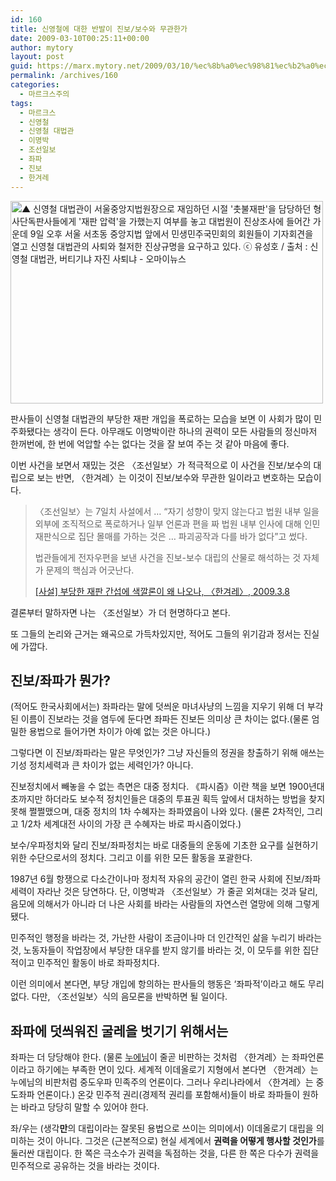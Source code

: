 ```yaml
---
id: 160
title: 신영철에 대한 반발이 진보/보수와 무관한가
date: 2009-03-10T00:25:11+00:00
author: mytory
layout: post
guid: https://marx.mytory.net/2009/03/10/%ec%8b%a0%ec%98%81%ec%b2%a0%ec%97%90-%eb%8c%80%ed%95%9c-%eb%b0%98%eb%b0%9c%ec%9d%b4-%ec%a7%84%eb%b3%b4%eb%b3%b4%ec%88%98%ec%99%80-%eb%ac%b4%ea%b4%80%ed%95%9c%ea%b0%80/
permalink: /archives/160
categories:
  - 마르크스주의
tags:
  - 마르크스
  - 신영철
  - 신영철 대법관
  - 이명박
  - 조선일보
  - 좌파
  - 진보
  - 한겨레
---
```

<img src="https://marx.mytory.net/wp-content/uploads/1/cfile3.uf.154B9C0F49B5B316146160.jpg" class="aligncenter" width="500" height="324" title="▲ 신영철 대법관이 서울중앙지법원장으로 재임하던 시절 &#39;촛불재판&#39;을 담당하던 형사단독판사들에게 &#39;재판 압력&#39;을 가했는지 여부를 놓고 대법원이 진상조사에 들어간 가운데 9일 오후 서울 서초동 중앙지법 앞에서 민생민주국민회의 회원들이 기자회견을 열고 신영철 대법관의 사퇴와 철저한 진상규명을 요구하고 있다. ⓒ 유성호 / 출처 : 신영철 대법관, 버티기냐 자진 사퇴냐 - 오마이뉴스" filename="IE001025841_STD.jpg" filemime="" />

판사들이 신영철 대법관의 부당한 재판 개입을 폭로하는 모습을 보면 이 사회가 많이 민주화됐다는 생각이 든다. 아무래도 이명박이란 하나의 권력이 모든 사람들의 정신마저 한꺼번에, 한 번에 억압할 수는 없다는 것을 잘 보여 주는 것 같아 마음에 좋다.

이번 사건을 보면서 재밌는 것은 〈조선일보〉가 적극적으로 이 사건을 진보/보수의 대립으로 보는 반면, 〈한겨레〉는 이것이 진보/보수와 무관한 일이라고 변호하는 모습이다.

> 〈조선일보〉는 7일치 사설에서 … “자기 성향이 맞지 않는다고 법원 내부 일을 외부에 조직적으로 폭로하거나 일부 언론과 편을 짜 법원 내부 인사에 대해 인민재판식으로 집단 몰매를 가하는 것은 … 파괴공작과 다를 바가 없다”고 썼다.
> 
> 법관들에게 전자우편을 보낸 사건을 진보-보수 대립의 산물로 해석하는 것 자체가 문제의 핵심과 어긋난다.
> 
> <p class="rep">
>   <a href="http://www.hani.co.kr/arti/opinion/editorial/342965.html">[사설] 부당한 재판 간섭에 색깔론이 왜 나오나, 〈한겨레〉, 2009.3.8</a>
> </p>
> 
> </BLOCKQUOTE>
> 
> 결론부터 말하자면 나는 〈조선일보〉가 더 현명하다고 본다.
> 
> 또 그들의 논리와 근거는 왜곡으로 가득차있지만, 적어도 그들의 위기감과 정서는 진실에 가깝다.
> 
> ## 진보/좌파가 뭔가?
> 
> (적어도 한국사회에서는) 좌파라는 말에 덧씌운 마녀사냥의 느낌을 지우기 위해 더 부각된 이름이 진보라는 것을 염두에 둔다면 좌파든 진보든 의미상 큰 차이는 없다.(물론 엄밀한 용법으로 들어가면 차이가 아예 없는 것은 아니다.)
> 
> 그렇다면 이 진보/좌파라는 말은 무엇인가? 그냥 자신들의 정권을 창출하기 위해 애쓰는 기성 정치세력과 큰 차이가 없는 세력인가? 아니다.
> 
> 진보정치에서 빼놓을 수 없는 측면은 대중 정치다. 《파시즘》이란 책을 보면 1900년대 초까지만 하더라도 보수적 정치인들은 대중의 투표권 획득 앞에서 대처하는 방법을 찾지 못해 쩔쩔맸으며, 대중 정치의 1차 수혜자는 좌파였음이 나와 있다. (물론 2차적인, 그리고 1/2차 세계대전 사이의 가장 큰 수혜자는 바로 파시즘이었다.)
> 
> 보수/우파정치와 달리 진보/좌파정치는 바로 대중들의 운동에 기초한 요구를 실현하기 위한 수단으로서의 정치다. 그리고 이를 위한 모든 활동을 포괄한다.
> 
> 1987년 6월 항쟁으로 다소간이나마 정치적 자유의 공간이 열린 한국 사회에 진보/좌파 세력이 자라난 것은 당연하다. 단, 이명박과 〈조선일보〉가 줄곧 외쳐대는 것과 달리, 음모에 의해서가 아니라 더 나은 사회를 바라는 사람들의 자연스런 열망에 의해 그렇게 됐다.
> 
> 민주적인 행정을 바라는 것, 가난한 사람이 조금이나마 더 인간적인 삶을 누리기 바라는 것, 노동자들이 작업장에서 부당한 대우를 받지 않기를 바라는 것, 이 모두를 위한 집단적이고 민주적인 활동이 바로 좌파정치다.
> 
> 이런 의미에서 본다면, 부당 개입에 항의하는 판사들의 행동은 ‘좌파적’이라고 해도 무리 없다. 다만, 〈조선일보〉식의 음모론을 반박하면 될 일이다.
> 
> ## 좌파에 덧씌워진 굴레을 벗기기 위해서는
> 
> 좌파는 더 당당해야 한다. (물론 [누에님](http://nooegoch.net)이 줄곧 비판하는 것처럼 〈한겨레〉는 좌파언론이라고 하기에는 부족한 면이 있다. 세계적 이데올로기 지형에서 본다면 〈한겨레〉는 누에님의 비판처럼 중도우파 민족주의 언론이다. 그러나 우리나라에서 〈한겨레〉는 중도좌파 언론이다.) 온갖 민주적 권리(경제적 권리를 포함해서)들이 바로 좌파들이 원하는 바라고 당당히 말할 수 있어야 한다.
> 
> 좌/우는 (생각**만**의 대립이라는 잘못된 용법으로 쓰이는 의미에서) 이데올로기 대립을 의미하는 것이 아니다. 그것은 (근본적으로) 현실 세계에서 **권력을 어떻게 행사할 것인가**를 둘러싼 대립이다. 한 쪽은 극소수가 권력을 독점하는 것을, 다른 한 쪽은 다수가 권력을 민주적으로 공유하는 것을 바라는 것이다.